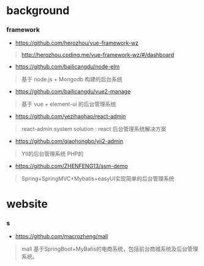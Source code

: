 # background

### framework
- https://github.com/herozhou/vue-framework-wz
> http://herozhou.coding.me/vue-framework-wz/#/dashboard
- https://github.com/bailicangdu/node-elm
> 基于 node.js + Mongodb 构建的后台系统
- https://github.com/bailicangdu/vue2-manage
> 基于 vue + element-ui 的后台管理系统
- https://github.com/yezihaohao/react-admin
> react-admin system solution : react 后台管理系统解决方案
- https://github.com/qiaohongbo/yii2-admin
> YII的后台管理系统 PHP的
- https://github.com/ZHENFENG13/ssm-demo
> Spring+SpringMVC+Mybatis+easyUI实现简单的后台管理系统 

# website
### s
- https://github.com/macrozheng/mall
> mall 基于SpringBoot+MyBatis的电商系统，包括前台商城系统及后台管理系统。

